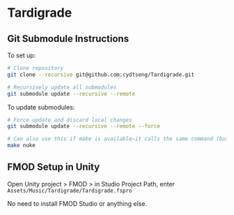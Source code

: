 # Tardigrade

## Git Submodule Instructions

To set up:

```bash
# Clone repository
git clone --recursive git@github.com:cydtseng/Tardigrade.git

# Recursively update all submodules
git submodule update --recursive --remote
```

To update submodules:

```bash
# Force update and discard local changes
git submodule update --recursive --remote --force

# Can also use this if make is available—it calls the same command (but you must install on Windows):
make nuke
```

## FMOD Setup in Unity
Open Unity project > FMOD > in Studio Project Path, enter `Assets/Music/Tardigrade/Tardigrade.fspro`

No need to install FMOD Studio or anything else.
